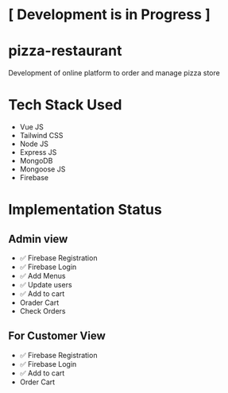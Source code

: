 # [ Development is in Progress ]

# pizza-restaurant

Development of online platform to order and manage pizza store

# Tech Stack Used

- Vue JS
- Tailwind CSS
- Node JS
- Express JS
- MongoDB
- Mongoose JS
- Firebase

# Implementation Status

## Admin view

- ✅ Firebase Registration
- ✅ Firebase Login
- ✅ Add Menus
- ✅ Update users
- ✅ Add to cart
- Orader Cart
- Check Orders

## For Customer View

- ✅ Firebase Registration
- ✅ Firebase Login
- ✅ Add to cart
- Order Cart
